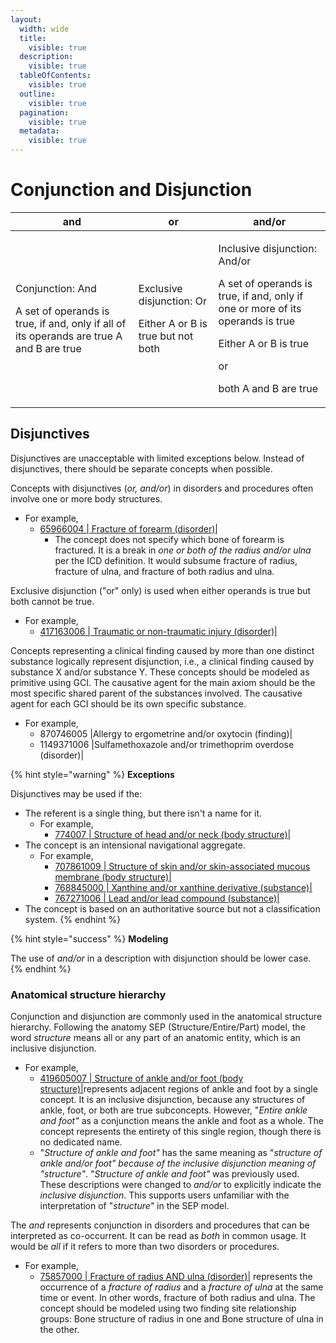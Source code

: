 ```yaml
---
layout:
  width: wide
  title:
    visible: true
  description:
    visible: true
  tableOfContents:
    visible: true
  outline:
    visible: true
  pagination:
    visible: true
  metadata:
    visible: true
---
```


# Conjunction and Disjunction

| and                                                                                                                     | or                                                                        | and/or                                                                                                                                                                                        |
| ----------------------------------------------------------------------------------------------------------------------- | ------------------------------------------------------------------------- | --------------------------------------------------------------------------------------------------------------------------------------------------------------------------------------------- |
| <p>Conjunction: And </p><p>A set of operands is true, if and, only if all of its operands are true A and B are true</p> | <p>Exclusive disjunction: Or</p><p>Either A or B is true but not both</p> | <p>Inclusive disjunction: And/or </p><p>A set of operands is true, if and, only if one or more of its operands is true </p><p>Either A or B is true </p><p>or</p><p>both A and B are true</p> |

## Disjunctives <a href="#disjunctives" id="disjunctives"></a>

Disjunctives are unacceptable with limited exceptions below.  Instead of disjunctives, there should be separate concepts when possible.&#x20;

Concepts with disjunctives (_or, and/or_)  in disorders and procedures often involve one or more body structures.

* For example,
  * [65966004 | Fracture of forearm (disorder)|](http://snomed.info/id/65966004)
    * The concept does not specify which bone of forearm is fractured. It is a break in _one or both of the radius and/or ulna_ per the ICD definition. It would subsume fracture of radius, fracture of ulna, and fracture of both radius and ulna. &#x20;

Exclusive disjunction ("or" only) is used when either operands is true but both cannot be true.

* For example,&#x20;
  * [417163006 | Traumatic or non-traumatic injury (disorder)|](http://snomed.info/id/417163006)

Concepts representing a clinical finding caused by more than one distinct substance logically represent disjunction, i.e., a clinical finding caused by substance X and/or substance Y. These concepts should be modeled as primitive using GCI.  The causative agent for the main axiom should be the most specific shared parent of the substances involved. The causative agent for each GCI should be its own specific substance.

* For example,
  * 870746005 |Allergy to ergometrine and/or oxytocin (finding)|
  * 1149371006 |Sulfamethoxazole and/or trimethoprim overdose (disorder)|

{% hint style="warning" %}
**Exceptions**

Disjunctives may be used if the:

* The referent is a single thing, but there isn't a name for it.
  * For example,
    * [774007 | Structure of head and/or neck (body structure)|](http://snomed.info/id/774007)
* The concept is an intensional navigational aggregate.
  * For example,
    * [707861009 | Structure of skin and/or skin-associated mucous membrane (body structure)|](http://snomed.info/id/707861009)
    * [768845000 | Xanthine and/or xanthine derivative (substance)|](http://snomed.info/id/768845000)
    * [767271006 | Lead and/or lead compound (substance)|](http://snomed.info/id/767271006)
* The concept is based on an authoritative source but not a classification system.
{% endhint %}

{% hint style="success" %}
**Modeling**

The use of _and/or_ in a description with disjunction should be lower case.
{% endhint %}

### Anatomical structure hierarchy <a href="#anatomical-structure-hierarchy" id="anatomical-structure-hierarchy"></a>

Conjunction and disjunction are commonly used in the anatomical structure hierarchy. Following the anatomy SEP (Structure/Entire/Part) model, the word _structure_ means all or any part of an anatomic entity, which is an inclusive disjunction.

* For example,
  * [419605007 | Structure of ankle and/or foot (body structure)|](http://snomed.info/id/419605007)represents adjacent regions of ankle and foot by a single concept.  It is an inclusive disjunction, because any structures of ankle, foot, or both are true subconcepts.  However, "_Entire ankle and foot"_ as a conjunction means the ankle and foot as a whole. The concept represents the entirety of this single region, though there is no dedicated name.
  * "_Structure of ankle and foot"_ has the same meaning as "_structure of ankle and/or foot" because of the inclusive disjunction meaning of "structure"_.   "_Structure of ankle and foot"_ was previously used. These descriptions were changed to _and/or_ to explicitly indicate the _inclusive disjunction_. This supports users unfamiliar with the interpretation of "_structure"_ in the SEP model.

The _and_ represents conjunction in disorders and procedures that can be interpreted as co-occurrent. It can be read as _both_ in common usage. It would be _all_ if it refers to more than two disorders or procedures. &#x20;

* For example,&#x20;
  * [75857000 | Fracture of radius AND ulna (disorder)|](http://snomed.info/id/75857000) represents the occurrence of a _fracture of radius_ and a _fracture of ulna_ at the same time or event. In other words, fracture of both radius and ulna. The concept should be modeled using two finding site relationship groups: Bone structure of radius in one and Bone structure of ulna in the other.&#x20;
